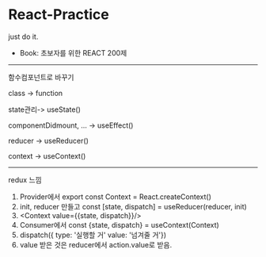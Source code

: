 # React-Practice

just do it.
- Book: 초보자를 위한 REACT 200제

---

함수컴포넌트로 바꾸기

class -> function

state관리-> useState()

componentDidmount, ... -> useEffect()

reducer -> useReducer()

context -> useContext()

---

redux 느낌
1. Provider에서 export const Context = React.createContext()
2. init, reducer 만들고 const [state, dispatch] = useReducer(reducer, init)
3. <Context value={{state, dispatch}}/>
4. Consumer에서 const {state, dispatch} = useContext(Context)
5. dispatch({ type: '실행할 거' value: '넘겨줄 거'})
6. value 받은 것은 reducer에서 action.value로 받음.
